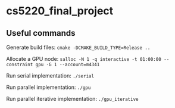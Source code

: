 # cs5220_final_project

## Useful commands

Generate build files:
`cmake -DCMAKE_BUILD_TYPE=Release ..`

Allocate a GPU node:
`salloc -N 1 -q interactive -t 01:00:00 --constraint gpu -G 1 --account=m4341`

Run serial implementation: `./serial`

Run parallel implementation: `./gpu`

Run parallel iterative implementation: `./gpu_iterative`
